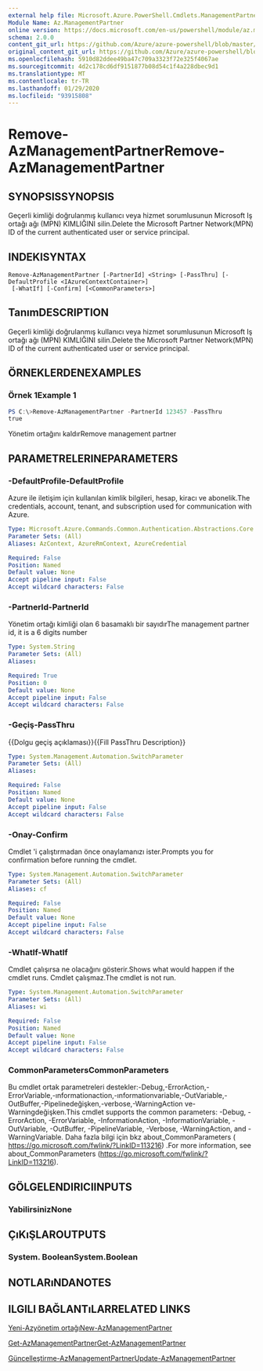 ```yaml
---
external help file: Microsoft.Azure.PowerShell.Cmdlets.ManagementPartner.dll-Help.xml
Module Name: Az.ManagementPartner
online version: https://docs.microsoft.com/en-us/powershell/module/az.managementpartner/remove-azmanagementpartner
schema: 2.0.0
content_git_url: https://github.com/Azure/azure-powershell/blob/master/src/ManagementPartner/ManagementPartner/help/Remove-AzManagementPartner.md
original_content_git_url: https://github.com/Azure/azure-powershell/blob/master/src/ManagementPartner/ManagementPartner/help/Remove-AzManagementPartner.md
ms.openlocfilehash: 5910d82ddee49ba47c709a3323f72e325f4067ae
ms.sourcegitcommit: 4d2c178cd6df9151877b08d54c1f4a228dbec9d1
ms.translationtype: MT
ms.contentlocale: tr-TR
ms.lasthandoff: 01/29/2020
ms.locfileid: "93915808"
---
```

# <span data-ttu-id="ea36d-101">Remove-AzManagementPartner</span><span class="sxs-lookup"><span data-stu-id="ea36d-101">Remove-AzManagementPartner</span></span>

## <span data-ttu-id="ea36d-102">SYNOPSIS</span><span class="sxs-lookup"><span data-stu-id="ea36d-102">SYNOPSIS</span></span>
<span data-ttu-id="ea36d-103">Geçerli kimliği doğrulanmış kullanıcı veya hizmet sorumlusunun Microsoft Iş ortağı ağı (MPN) KIMLIĞINI silin.</span><span class="sxs-lookup"><span data-stu-id="ea36d-103">Delete the Microsoft Partner Network(MPN) ID of the current authenticated user or service principal.</span></span>

## <span data-ttu-id="ea36d-104">INDEKI</span><span class="sxs-lookup"><span data-stu-id="ea36d-104">SYNTAX</span></span>

```
Remove-AzManagementPartner [-PartnerId] <String> [-PassThru] [-DefaultProfile <IAzureContextContainer>]
 [-WhatIf] [-Confirm] [<CommonParameters>]
```

## <span data-ttu-id="ea36d-105">Tanım</span><span class="sxs-lookup"><span data-stu-id="ea36d-105">DESCRIPTION</span></span>
<span data-ttu-id="ea36d-106">Geçerli kimliği doğrulanmış kullanıcı veya hizmet sorumlusunun Microsoft Iş ortağı ağı (MPN) KIMLIĞINI silin.</span><span class="sxs-lookup"><span data-stu-id="ea36d-106">Delete the Microsoft Partner Network(MPN) ID of the current authenticated user or service principal.</span></span>

## <span data-ttu-id="ea36d-107">ÖRNEKLERDEN</span><span class="sxs-lookup"><span data-stu-id="ea36d-107">EXAMPLES</span></span>

### <span data-ttu-id="ea36d-108">Örnek 1</span><span class="sxs-lookup"><span data-stu-id="ea36d-108">Example 1</span></span>
```powershell
PS C:\>Remove-AzManagementPartner -PartnerId 123457 -PassThru
true
```

<span data-ttu-id="ea36d-109">Yönetim ortağını kaldır</span><span class="sxs-lookup"><span data-stu-id="ea36d-109">Remove management partner</span></span>

## <span data-ttu-id="ea36d-110">PARAMETRELERINE</span><span class="sxs-lookup"><span data-stu-id="ea36d-110">PARAMETERS</span></span>

### <span data-ttu-id="ea36d-111">-DefaultProfile</span><span class="sxs-lookup"><span data-stu-id="ea36d-111">-DefaultProfile</span></span>
<span data-ttu-id="ea36d-112">Azure ile iletişim için kullanılan kimlik bilgileri, hesap, kiracı ve abonelik.</span><span class="sxs-lookup"><span data-stu-id="ea36d-112">The credentials, account, tenant, and subscription used for communication with Azure.</span></span>

```yaml
Type: Microsoft.Azure.Commands.Common.Authentication.Abstractions.Core.IAzureContextContainer
Parameter Sets: (All)
Aliases: AzContext, AzureRmContext, AzureCredential

Required: False
Position: Named
Default value: None
Accept pipeline input: False
Accept wildcard characters: False
```

### <span data-ttu-id="ea36d-113">-PartnerId</span><span class="sxs-lookup"><span data-stu-id="ea36d-113">-PartnerId</span></span>
<span data-ttu-id="ea36d-114">Yönetim ortağı kimliği olan 6 basamaklı bir sayıdır</span><span class="sxs-lookup"><span data-stu-id="ea36d-114">The management partner id, it is a 6 digits number</span></span>

```yaml
Type: System.String
Parameter Sets: (All)
Aliases:

Required: True
Position: 0
Default value: None
Accept pipeline input: False
Accept wildcard characters: False
```

### <span data-ttu-id="ea36d-115">-Geçiş</span><span class="sxs-lookup"><span data-stu-id="ea36d-115">-PassThru</span></span>
<span data-ttu-id="ea36d-116">{{Dolgu geçiş açıklaması}}</span><span class="sxs-lookup"><span data-stu-id="ea36d-116">{{Fill PassThru Description}}</span></span>

```yaml
Type: System.Management.Automation.SwitchParameter
Parameter Sets: (All)
Aliases:

Required: False
Position: Named
Default value: None
Accept pipeline input: False
Accept wildcard characters: False
```

### <span data-ttu-id="ea36d-117">-Onay</span><span class="sxs-lookup"><span data-stu-id="ea36d-117">-Confirm</span></span>
<span data-ttu-id="ea36d-118">Cmdlet 'i çalıştırmadan önce onaylamanızı ister.</span><span class="sxs-lookup"><span data-stu-id="ea36d-118">Prompts you for confirmation before running the cmdlet.</span></span>

```yaml
Type: System.Management.Automation.SwitchParameter
Parameter Sets: (All)
Aliases: cf

Required: False
Position: Named
Default value: None
Accept pipeline input: False
Accept wildcard characters: False
```

### <span data-ttu-id="ea36d-119">-WhatIf</span><span class="sxs-lookup"><span data-stu-id="ea36d-119">-WhatIf</span></span>
<span data-ttu-id="ea36d-120">Cmdlet çalışırsa ne olacağını gösterir.</span><span class="sxs-lookup"><span data-stu-id="ea36d-120">Shows what would happen if the cmdlet runs.</span></span>
<span data-ttu-id="ea36d-121">Cmdlet çalışmaz.</span><span class="sxs-lookup"><span data-stu-id="ea36d-121">The cmdlet is not run.</span></span>

```yaml
Type: System.Management.Automation.SwitchParameter
Parameter Sets: (All)
Aliases: wi

Required: False
Position: Named
Default value: None
Accept pipeline input: False
Accept wildcard characters: False
```

### <span data-ttu-id="ea36d-122">CommonParameters</span><span class="sxs-lookup"><span data-stu-id="ea36d-122">CommonParameters</span></span>
<span data-ttu-id="ea36d-123">Bu cmdlet ortak parametreleri destekler:-Debug,-ErrorAction,-ErrorVariable,-ınformationaction,-ınformationvariable,-OutVariable,-OutBuffer,-Pipelinedeğişken,-verbose,-WarningAction ve-Warningdeğişken.</span><span class="sxs-lookup"><span data-stu-id="ea36d-123">This cmdlet supports the common parameters: -Debug, -ErrorAction, -ErrorVariable, -InformationAction, -InformationVariable, -OutVariable, -OutBuffer, -PipelineVariable, -Verbose, -WarningAction, and -WarningVariable.</span></span> <span data-ttu-id="ea36d-124">Daha fazla bilgi için bkz about_CommonParameters ( https://go.microsoft.com/fwlink/?LinkID=113216) .</span><span class="sxs-lookup"><span data-stu-id="ea36d-124">For more information, see about_CommonParameters (https://go.microsoft.com/fwlink/?LinkID=113216).</span></span>

## <span data-ttu-id="ea36d-125">GÖLGELENDIRICI</span><span class="sxs-lookup"><span data-stu-id="ea36d-125">INPUTS</span></span>

### <span data-ttu-id="ea36d-126">Yabilirsiniz</span><span class="sxs-lookup"><span data-stu-id="ea36d-126">None</span></span>

## <span data-ttu-id="ea36d-127">ÇıKıŞLAR</span><span class="sxs-lookup"><span data-stu-id="ea36d-127">OUTPUTS</span></span>

### <span data-ttu-id="ea36d-128">System. Boolean</span><span class="sxs-lookup"><span data-stu-id="ea36d-128">System.Boolean</span></span>

## <span data-ttu-id="ea36d-129">NOTLARıNDA</span><span class="sxs-lookup"><span data-stu-id="ea36d-129">NOTES</span></span>

## <span data-ttu-id="ea36d-130">ILGILI BAĞLANTıLAR</span><span class="sxs-lookup"><span data-stu-id="ea36d-130">RELATED LINKS</span></span>

[<span data-ttu-id="ea36d-131">Yeni-Azyönetim ortağı</span><span class="sxs-lookup"><span data-stu-id="ea36d-131">New-AzManagementPartner</span></span>](./New-AzManagementPartner.md)

[<span data-ttu-id="ea36d-132">Get-AzManagementPartner</span><span class="sxs-lookup"><span data-stu-id="ea36d-132">Get-AzManagementPartner</span></span>](./Get-AzManagementPartner.md)

[<span data-ttu-id="ea36d-133">Güncelleştirme-AzManagementPartner</span><span class="sxs-lookup"><span data-stu-id="ea36d-133">Update-AzManagementPartner</span></span>](./Update-AzManagementPartner.md)
